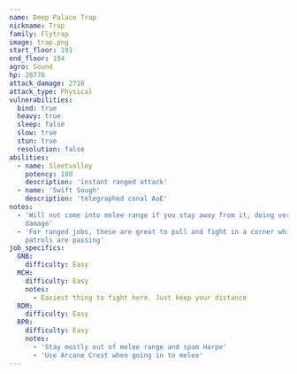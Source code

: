```yaml
---
name: Deep Palace Trap
nickname: Trap
family: Flytrap
image: trap.png
start_floor: 191
end_floor: 194
agro: Sound
hp: 28776
attack_damage: 2716
attack_type: Physical
vulnerabilities:
  bind: true
  heavy: true
  sleep: false
  slow: true
  stun: true
  resolution: false
abilities:
  - name: Sleetvolley
    potency: 100
    description: 'instant ranged attack'
  - name: 'Swift Sough'
    description: 'telegraphed conal AoE'
notes:
  - 'Will not come into melee range if you stay away from it, doing very little
    damage'
  - 'For ranged jobs, these are great to pull and fight in a corner while
    patrols are passing'
job_specifics:
  GNB:
    difficulty: Easy
  MCH:
    difficulty: Easy
    notes:
      - Easiest thing to fight here. Just keep your distance
  RDM:
    difficulty: Easy
  RPR:
    difficulty: Easy
    notes:
      - 'Stay mostly out of melee range and spam Harpe'
      - 'Use Arcane Crest when going in to melee'
---
```

